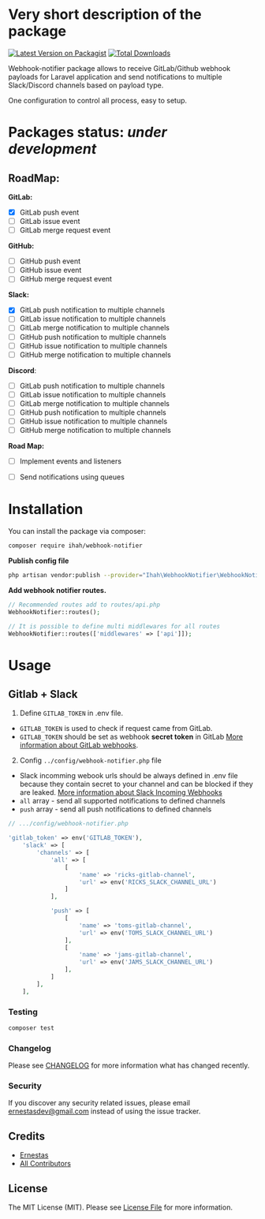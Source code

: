 # Very short description of the package

[![Latest Version on Packagist](https://img.shields.io/packagist/v/ihah/webhook-notifier.svg?style=flat-square)](https://packagist.org/packages/ihah/webhook-notifier)
[![Total Downloads](https://img.shields.io/packagist/dt/ihah/webhook-notifier.svg?style=flat-square)](https://packagist.org/packages/ihah/webhook-notifier)

Webhook-notifier package allows to receive GitLab/Github webhook payloads for Laravel application and send notifications to multiple Slack/Discord channels based on payload type.

One configuration to control all process, easy to setup.

# Packages status: ***under development***

## RoadMap:

**GitLab:**
- [x] GitLab push event
- [ ] GitLab issue event
- [ ] GitLab merge request event

**GitHub:**
- [ ] GitHub push event
- [ ] GitHub issue event
- [ ] GitHub merge request event

**Slack:**
- [x] GitLab push notification to multiple channels
- [ ] GitLab issue notification to multiple channels
- [ ] GitLab merge notification to multiple channels
- [ ] GitHub push notification to multiple channels
- [ ] GitHub issue notification to multiple channels
- [ ] GitHub merge notification to multiple channels

**Discord**:
- [ ] GitLab push notification to multiple channels
- [ ] GitLab issue notification to multiple channels
- [ ] GitLab merge notification to multiple channels
- [ ] GitHub push notification to multiple channels
- [ ] GitHub issue notification to multiple channels
- [ ] GitHub merge notification to multiple channels

**Road Map:**
- [ ] Implement events and listeners
- [ ] Send notifications using queues  


# Installation

You can install the package via composer:

```bash
composer require ihah/webhook-notifier
```

**Publish config file**

```bash
php artisan vendor:publish --provider="Ihah\WebhookNotifier\WebhookNotifierServiceProvider" --tag=config
```

**Add webhook notifier routes.**

```php
// Recommended routes add to routes/api.php
WebhookNotifier::routes();

// It is possible to define multi middlewares for all routes
WebhookNotifier::routes(['middlewares' => ['api']]);
```


# Usage

## Gitlab + Slack

1. Define `GITLAB_TOKEN` in .env file. 
* `GITLAB_TOKEN` is used to check if request came from GitLab. 
* `GITLAB_TOKEN` should be set as webhook **secret token** in GitLab [More information about GitLab webhooks](https://docs.gitlab.com/ee/user/project/integrations/webhooks.html).

2. Config `../config/webhook-notifier.php` file
* Slack incomming webook urls should be always defined in .env file because they contain secret to your channel and can be blocked if they are leaked. [More information about Slack Incoming Webhooks](https://api.slack.com/messaging/webhooks)
* `all` array - send all supported notifications to defined channels
* `push` array - send all push notifications to defined channels


``` php
// .../config/webhook-notifier.php

'gitlab_token' => env('GITLAB_TOKEN'),
    'slack' => [
        'channels' => [
            'all' => [
                [
                    'name' => 'ricks-gitlab-channel',
                    'url' => env('RICKS_SLACK_CHANNEL_URL')
                ]
            ],

            'push' => [
                [
                    'name' => 'toms-gitlab-channel',
                    'url' => env('TOMS_SLACK_CHANNEL_URL')
                ],
                [
                    'name' => 'jams-gitlab-channel',
                    'url' => env('JAMS_SLACK_CHANNEL_URL')
                ],
            ]
        ],
    ],
```

### Testing

``` bash
composer test
```

### Changelog

Please see [CHANGELOG](CHANGELOG.md) for more information what has changed recently.

### Security

If you discover any security related issues, please email ernestasdev@gmail.com instead of using the issue tracker.

## Credits

- [Ernestas](https://github.com/ihah)
- [All Contributors](../../contributors)

## License

The MIT License (MIT). Please see [License File](LICENSE.md) for more information.
